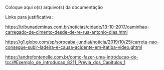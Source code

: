 Coloque aqui o(s) arquivo(s) da documentação


Links para justificativa:

https://tribunademinas.com.br/noticias/cidade/13-10-2017/caminhao-carregado-de-cimento-desde-de-re-rua-antonio-dias.html

https://g1.globo.com/sp/sorocaba-jundiai/noticia/2019/10/25/carreta-nao-consegue-subir-ladeira-e-causa-acidente-em-itatiba-video.ghtml

https://andrefontenelle.com.br/como-fazer-uma-introducao-de-tcc/#Exemplo_de_introducao_8211_Previa_dos_Capitulos_1
